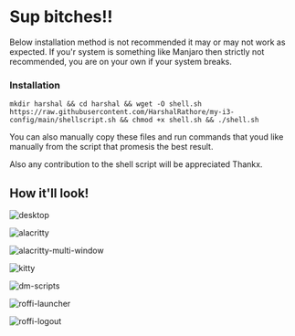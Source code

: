 # Sup bitches!!

Below installation method is not recommended it may or may not work as expected. If you'r system is something like Manjaro then strictly not recommended, you are on your own if your system breaks.
### Installation
```mkdir harshal && cd harshal && wget -O shell.sh https://raw.githubusercontent.com/HarshalRathore/my-i3-config/main/shellscript.sh && chmod +x shell.sh && ./shell.sh```

You can also manually copy these files and run commands that youd like manually from the script that promesis the best result.

Also any contribution to the shell script will be appreciated Thankx.

## How it'll look!

![desktop](https://github.com/HarshalRathore/my-i3-config/blob/main/assets/Saturday%2027%20November%202021%2011:56:32%20PM%20IST.png)

![alacritty](https://github.com/HarshalRathore/my-i3-config/blob/main/assets/Saturday%2027%20November%202021%2011:56:46%20PM%20IST.png)

![alacritty-multi-window](https://github.com/HarshalRathore/my-i3-config/blob/main/assets/Saturday%2027%20November%202021%2011:56:53%20PM%20IST.png)

![kitty](https://github.com/HarshalRathore/my-i3-config/blob/main/assets/Saturday%2027%20November%202021%2011:58:20%20PM%20IST.png)

![dm-scripts](https://github.com/HarshalRathore/my-i3-config/blob/main/assets/dm-scripts.png)

![roffi-launcher](https://github.com/HarshalRathore/my-i3-config/blob/main/assets/dmenu.png)

![roffi-logout](https://github.com/HarshalRathore/my-i3-config/blob/main/assets/logout-manager.png)
